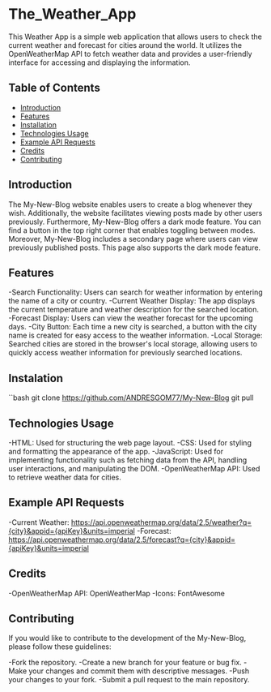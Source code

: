 # The_Weather_App

This Weather App is a simple web application that allows users to check the current weather and forecast for cities around the world. It utilizes the OpenWeatherMap API to fetch weather data and provides a user-friendly interface for accessing and displaying the information.

## Table of Contents

- [Introduction](#introduction)
- [Features](#features)
- [Installation](#installation)
- [Technologies Usage](#technologies-usage)
- [Example API Requests](#example-api-requests)
- [Credits](#credits)
- [Contributing](#contributing)

## Introduction

The My-New-Blog website enables users to create a blog whenever they wish. Additionally, 
the website facilitates viewing posts made by other users previously.
Furthermore, My-New-Blog offers a dark mode feature. You can find a button in the top right corner that enables toggling between modes.
Moreover, My-New-Blog includes a secondary page where users can view previously published posts.
This page also supports the dark mode feature.

## Features 

-Search Functionality: Users can search for weather information by entering the name of a city or country.
-Current Weather Display: The app displays the current temperature and weather description for the searched location.
-Forecast Display: Users can view the weather forecast for the upcoming days.
-City Button: Each time a new city is searched, a button with the city name is created for easy access to the weather information.
-Local Storage: Searched cities are stored in the browser's local storage, allowing users to quickly access weather information for previously searched locations.

## Instalation

``bash
git clone https://github.com/ANDRESGOM77/My-New-Blog
git pull

## Technologies Usage

-HTML: Used for structuring the web page layout.
-CSS: Used for styling and formatting the appearance of the app.
-JavaScript: Used for implementing functionality such as fetching data from the API, handling user interactions, and manipulating the DOM.
-OpenWeatherMap API: Used to retrieve weather data for cities.

## Example API Requests

-Current Weather: https://api.openweathermap.org/data/2.5/weather?q={city}&appid={apiKey}&units=imperial
-Forecast: https://api.openweathermap.org/data/2.5/forecast?q={city}&appid={apiKey}&units=imperial


## Credits

-OpenWeatherMap API: OpenWeatherMap
-Icons: FontAwesome

## Contributing

If you would like to contribute to the development of the My-New-Blog, please follow these guidelines:

-Fork the repository.
-Create a new branch for your feature or bug fix.
-Make your changes and commit them with descriptive messages.
-Push your changes to your fork.
-Submit a pull request to the main repository.
